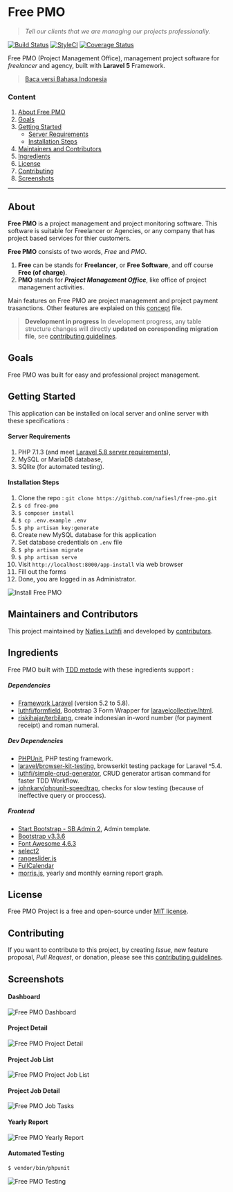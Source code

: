 # Free PMO
> *Tell our clients that we are managing our projects professionally.*

[![Build Status](https://travis-ci.org/nafiesl/free-pmo.svg?branch=master)](https://travis-ci.org/nafiesl/free-pmo)
[![StyleCI](https://styleci.io/repos/111558421/shield?branch=develop)](https://styleci.io/repos/111558421)
[![Coverage Status](https://coveralls.io/repos/github/nafiesl/free-pmo/badge.svg?branch=master)](https://coveralls.io/github/nafiesl/free-pmo?branch=master)

Free PMO (Project Management Office), management project software for *freelancer* and agency, built with **Laravel 5** Framework.

> [Baca versi Bahasa Indonesia](README.id.md)

### Content
1. [About Free PMO](#about)
2. [Goals](#goals)
3. [Getting Started](#getting-started)
    - [Server Requirements](#server-requirements)
    - [Installation Steps](#installation-steps)
4. [Maintainers and Contributors](#maintainers-and-contributors)
5. [Ingredients](#ingredients)
6. [License](#license)
7. [Contributing](#contributing)
8. [Screenshots](#screenshots)

***

## About

**Free PMO** is a project management and project monitoring software. This software is suitable for Freelancer or Agencies, or any company that has project based services for thier customers.

**Free PMO** consists of two words, *Free* and *PMO*.
1. **Free** can be stands for **Freelancer**, or **Free Software**, and off course **Free (of charge)**.
2. **PMO** stands for ***Project Management Office***, like office of project management activities.

Main features on Free PMO are project management and project payment trasanctions. Other features are explaied on this [concept](CONCEPT.md) file.

> **Development in progress**
> In development progress, any table structure changes will directly **updated on coresponding migration file**, see [contributing guidelines](CONTRIBUTING.md#notes).

## Goals

Free PMO was built for easy and professional project management.

## Getting Started
This application can be installed on local server and online server with these specifications :

#### Server Requirements
1. PHP 7.1.3 (and meet [Laravel 5.8 server requirements](https://laravel.com/docs/5.8#server-requirements)),
2. MySQL or MariaDB database,
3. SQlite (for automated testing).

#### Installation Steps

1. Clone the repo : `git clone https://github.com/nafiesl/free-pmo.git`
2. `$ cd free-pmo`
3. `$ composer install`
4. `$ cp .env.example .env`
5. `$ php artisan key:generate`
6. Create new MySQL database for this application
7. Set database credentials on `.env` file
8. `$ php artisan migrate`
9. `$ php artisan serve`
10. Visit `http://localhost:8000/app-install` via web browser
11. Fill out the forms
12. Done, you are logged in as Administrator.

![Install Free PMO](public/screenshots/pmo-install-free-pmo.jpg)


## Maintainers and Contributors

This project maintained by [Nafies Luthfi](https://github.com/nafiesl) and developed by [contributors](https://github.com/nafiesl/free-pmo/graphs/contributors).

## Ingredients

Free PMO built with [TDD metode](https://blog.nafies.id/laravel/testing-laravel-tentang-automated-testing) with these ingredients support :

##### Dependencies
* [Framework Laravel](https://laravel.com/docs/5.8) (version 5.2 to 5.8).
* [luthfi/formfield](https://github.com/nafiesl/FormField), Bootstrap 3 Form Wrapper for [laravelcollective/html](https://github.com/laravelcollective/html).
* [riskihajar/terbilang](https://github.com/riskihajar/terbilang), create indonesian in-word number (for payment receipt) and roman numeral.

##### Dev Dependencies

* [PHPUnit](https://github.com/sebastianbergmann/phpunit), PHP testing framework.
* [laravel/browser-kit-testing](https://github.com/laravel/browser-kit-testing), browserkit testing package for Laravel ^5.4.
* [luthfi/simple-crud-generator](https://github.com/nafiesl/SimpleCrudGenerator), CRUD generator artisan command for faster TDD Workflow.
* [johnkary/phpunit-speedtrap](https://github.com/johnkary/phpunit-speedtrap), checks for slow testing (because of ineffective query or proccess).

##### Frontend

* [Start Bootstrap - SB Admin 2](https://startbootstrap.com/template-overviews/sb-admin-2), Admin template.
* [Bootstrap v3.3.6](https://getbootstrap.com/docs/3.3/)
* [Font Awesome 4.6.3](http://fontawesome.io/cheatsheet)
* [select2](https://github.com/select2/select2)
* [rangeslider.js](http://rangeslider.js.org)
* [FullCalendar](https://fullcalendar.io)
* [morris.js](http://morrisjs.github.io/morris.js), yearly and monthly earning report graph.

## License

Free PMO Project is a free and open-source under [MIT license](LICENSE).

## Contributing

If you want to contribute to this project, by creating *Issue*, new feature proposal, *Pull Request*, or donation, please see this [contributing guidelines](CONTRIBUTING.md).

## Screenshots

#### Dashboard
![Free PMO Dashboard](public/screenshots/pmo-dashboard-01.jpg)

#### Project Detail
![Free PMO Project Detail](public/screenshots/pmo-project-detail-01.jpg)

#### Project Job List
![Free PMO Project Job List](public/screenshots/pmo-project-jobs-01.jpg)

#### Project Job Detail
![Free PMO Job Tasks](public/screenshots/pmo-job-tasks-01.jpg)

#### Yearly Report
![Free PMO Yearly Report](public/screenshots/pmo-yearly-report-01.jpg)

#### Automated Testing

```bash
$ vendor/bin/phpunit
```

![Free PMO Testing](public/screenshots/pmo-testing-01.jpg)
